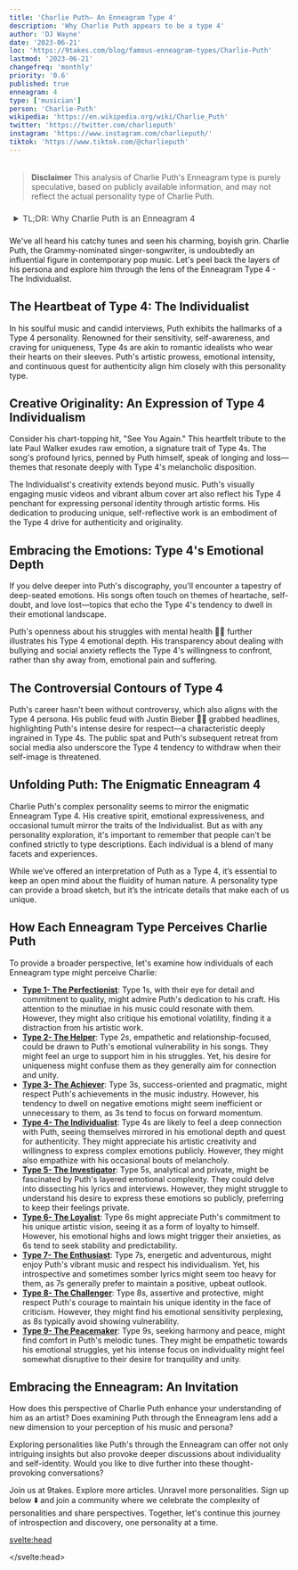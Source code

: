 ```yaml
---
title: 'Charlie Puth– An Enneagram Type 4'
description: 'Why Charlie Puth appears to be a type 4'
author: 'DJ Wayne'
date: '2023-06-21'
loc: 'https://9takes.com/blog/famous-enneagram-types/Charlie-Puth'
lastmod: '2023-06-21'
changefreq: 'monthly'
priority: '0.6'
published: true
enneagram: 4
type: ['musician']
person: 'Charlie-Puth'
wikipedia: 'https://en.wikipedia.org/wiki/Charlie_Puth'
twitter: 'https://twitter.com/charlieputh'
instagram: 'https://www.instagram.com/charlieputh/'
tiktok: 'https://www.tiktok.com/@charlieputh'
---
```


<!-- notes: can hear notes, without autotune, dating married, jimmy fallon, concert, shawn mendes,meghan trainor, sabrina carpenter, songs, girlfriend, age, attention -->

<script>
	import  PopCard  from "../../../lib/components/atoms/PopCard.svelte";
</script>
<div
	style="display: flex;
    justify-content: center;
    margin: 1rem 0;
	"
>
	<PopCard
		image={`/types/4s/${'Charlie-Puth'}.webp`}
		showIcon={false}
		displayText="Charlie Puth"
		subtext=""
	/>
</div>

> **Disclaimer** This analysis of Charlie Puth's Enneagram type is purely speculative, based on publicly available information, and may not reflect the actual personality type of Charlie Puth.

<details>
<summary class="accordion">TL;DR: Why Charlie Puth is an Enneagram 4</summary>
<div class="panel">
<ul>
<li><b>Artistic Individualism</b>: Pop music phenom, Charlie Puth, with his raw lyrical expressions and unique artistic vision, embodies the characteristics of the Type 4 - The Individualist. His emotive music and distinctive style resonate with the Type 4's yearning for self-expression and identity.</li>
<li><b>Inside the Mind of an Individualist</b>: Puth's inner world, like that of many Type 4s, is likely filled with profound emotional landscapes and a continuous quest for authenticity. His deep introspection, often unveiled in his songwriting, hints at a daily engagement with emotions and self-identity that's characteristic of Type 4s.
</li>
<li><b>Navigating Controversy</b>: Puth's public discord with Justin Bieber sheds light on the Type 4's struggle with feelings of inadequacy. This incident, while negative, offers insight into Puth's response to threats against his self-image. It invites empathy for the internal battles that Type 4s often face.
</li>
<li><b>Driven by Desire for Authenticity</b>: Puth's career trajectory reflects the Type 4's core motivation: a yearning for authenticity and meaningful self-expression. From his early online presence to his mainstream success, Puth's commitment to his unique musical style demonstrates a constant striving to create a distinctive identity, which is a key drive for Type 4s.</li>
</ul>
  </div>
</details>

<p class="firstLetter">We've all heard his catchy tunes and seen his charming, boyish grin. Charlie Puth, the Grammy-nominated singer-songwriter, is undoubtedly an influential figure in contemporary pop music. Let's peel back the layers of his persona and explore him through the lens of the Enneagram Type 4 - The Individualist.</p>

## The Heartbeat of Type 4: The Individualist

In his soulful music and candid interviews, Puth exhibits the hallmarks of a Type 4 personality. Renowned for their sensitivity, self-awareness, and craving for uniqueness, Type 4s are akin to romantic idealists who wear their hearts on their sleeves. Puth's artistic prowess, emotional intensity, and continuous quest for authenticity align him closely with this personality type.

## Creative Originality: An Expression of Type 4 Individualism

Consider his chart-topping hit, "See You Again." This heartfelt tribute to the late Paul Walker exudes raw emotion, a signature trait of Type 4s. The song's profound lyrics, penned by Puth himself, speak of longing and loss—themes that resonate deeply with Type 4's melancholic disposition.

The Individualist's creativity extends beyond music. Puth's visually engaging music videos and vibrant album cover art also reflect his Type 4 penchant for expressing personal identity through artistic forms. His dedication to producing unique, self-reflective work is an embodiment of the Type 4 drive for authenticity and originality.

## Embracing the Emotions: Type 4's Emotional Depth

If you delve deeper into Puth's discography, you'll encounter a tapestry of deep-seated emotions. His songs often touch on themes of heartache, self-doubt, and love lost—topics that echo the Type 4's tendency to dwell in their emotional landscape.

Puth's openness about his struggles with mental health 🧠💡 further illustrates his Type 4 emotional depth. His transparency about dealing with bullying and social anxiety reflects the Type 4's willingness to confront, rather than shy away from, emotional pain and suffering.

## The Controversial Contours of Type 4

Puth's career hasn't been without controversy, which also aligns with the Type 4 persona. His public feud with Justin Bieber 🥊🎤 grabbed headlines, highlighting Puth's intense desire for respect—a characteristic deeply ingrained in Type 4s. The public spat and Puth's subsequent retreat from social media also underscore the Type 4 tendency to withdraw when their self-image is threatened.

## Unfolding Puth: The Enigmatic Enneagram 4

Charlie Puth's complex personality seems to mirror the enigmatic Enneagram Type 4. His creative spirit, emotional expressiveness, and occasional tumult mirror the traits of the Individualist. But as with any personality exploration, it's important to remember that people can't be confined strictly to type descriptions. Each individual is a blend of many facets and experiences.

While we’ve offered an interpretation of Puth as a Type 4, it’s essential to keep an open mind about the fluidity of human nature. A personality type can provide a broad sketch, but it’s the intricate details that make each of us unique.

## How Each Enneagram Type Perceives Charlie Puth

To provide a broader perspective, let's examine how individuals of each Enneagram type might perceive Charlie:

- **[Type 1- The Perfectionist](/blog/enneagram/enneagram-type-1)**: Type 1s, with their eye for detail and commitment to quality, might admire Puth's dedication to his craft. His attention to the minutiae in his music could resonate with them. However, they might also critique his emotional volatility, finding it a distraction from his artistic work.
- **[Type 2- The Helper](/blog/enneagram/enneagram-type-2)**: Type 2s, empathetic and relationship-focused, could be drawn to Puth's emotional vulnerability in his songs. They might feel an urge to support him in his struggles. Yet, his desire for uniqueness might confuse them as they generally aim for connection and unity.
- **[Type 3- The Achiever](/blog/enneagram/enneagram-type-3)**: Type 3s, success-oriented and pragmatic, might respect Puth's achievements in the music industry. However, his tendency to dwell on negative emotions might seem inefficient or unnecessary to them, as 3s tend to focus on forward momentum.
- **[Type 4- The Individualist](/blog/enneagram/enneagram-type-4)**: Type 4s are likely to feel a deep connection with Puth, seeing themselves mirrored in his emotional depth and quest for authenticity. They might appreciate his artistic creativity and willingness to express complex emotions publicly. However, they might also empathize with his occasional bouts of melancholy.
- **[Type 5- The Investigator](/blog/enneagram/enneagram-type-5)**: Type 5s, analytical and private, might be fascinated by Puth's layered emotional complexity. They could delve into dissecting his lyrics and interviews. However, they might struggle to understand his desire to express these emotions so publicly, preferring to keep their feelings private.
- **[Type 6- The Loyalist](/blog/enneagram/enneagram-type-6)**: Type 6s might appreciate Puth's commitment to his unique artistic vision, seeing it as a form of loyalty to himself. However, his emotional highs and lows might trigger their anxieties, as 6s tend to seek stability and predictability.
- **[Type 7- The Enthusiast](/blog/enneagram/enneagram-type-7)**: Type 7s, energetic and adventurous, might enjoy Puth's vibrant music and respect his individualism. Yet, his introspective and sometimes somber lyrics might seem too heavy for them, as 7s generally prefer to maintain a positive, upbeat outlook.
- **[Type 8- The Challenger](/blog/enneagram/enneagram-type-8)**: Type 8s, assertive and protective, might respect Puth's courage to maintain his unique identity in the face of criticism. However, they might find his emotional sensitivity perplexing, as 8s typically avoid showing vulnerability.
- **[Type 9- The Peacemaker](/blog/enneagram/enneagram-type-9)**: Type 9s, seeking harmony and peace, might find comfort in Puth's melodic tunes. They might be empathetic towards his emotional struggles, yet his intense focus on individuality might feel somewhat disruptive to their desire for tranquility and unity.

## Embracing the Enneagram: An Invitation

How does this perspective of Charlie Puth enhance your understanding of him as an artist? Does examining Puth through the Enneagram lens add a new dimension to your perception of his music and persona?

Exploring personalities like Puth's through the Enneagram can offer not only intriguing insights but also provoke deeper discussions about individuality and self-identity. Would you like to dive further into these thought-provoking conversations?

Join us at 9takes. Explore more articles. Unravel more personalities. Sign up below ⬇️ and join a community where we celebrate the complexity of personalities and share perspectives. Together, let's continue this journey of introspection and discovery, one personality at a time.

<svelte:head>

<script type="application/ld+json">
{
  "@context": "http://schema.org",
  "@graph": [
    {
      "@type": "Article",
      "articleBody": "This article delves into the personality traits of Charlie Puth from the perspective of the Enneagram Type 4. Known for his emotional depth, artistic authenticity, and search for uniqueness, Puth embodies many characteristics of Type 4 personalities. The article discusses various aspects of Puth's life and career that demonstrate his Type 4 traits, including his musical journey, emotional expressions, and controversies.",
      "author": {
        "@type": "Person",
        "name": "DJ Wayne",
"sameAs": [
      {
        "@id": "https://www.instagram.com/djwayne3/"
      },
          {
            "@id": "https://www.linkedin.com/in/davidtwayne/"
          },
      {
        "@id": "https://twitter.com/djwayne3"
      }
     ]
      },
      "dateModified": {
        "@type": "Date",
        "@value": "2023-06-22"
      },
      "datePublished": {
        "@type": "Date",
        "@value": "2023-06-22"
      },
      "description": "This blog post examines the reasons why Charlie Puth might be an Enneagram Type 4. It focuses on his personality traits, his motivations, his inner world, controversies he's faced, and how these elements might be related to the core attributes of a Type 4.",
      "headline": "Exploring Charlie Puth: An Insight Into His Enneagram Type 4 Personality",
      "image": {
        "@type": "ImageObject",
        "height": 800,
        "url": {
          "@id": "https://9takes.com/types/4s/Charlie-Puth.webp"
        },
        "width": 1200
      },
      "mainEntityOfPage": {
        "@id": "https://9takes.com/blog/famous-enneagram-types/Charlie-Puth",
        "@type": "WebPage"
      },
      "mentions": {
        "@type": "Person",
        "name": "Charlie Puth",
        "sameAs": [
          {
            "@id": "https://en.wikipedia.org/wiki/Charlie_Puth"
          },
          {
            "@id": "https://twitter.com/charlieputh"
          },
          {
            "@id": "https://www.instagram.com/charlieputh/"
          },
          {
            "@id": "https://www.tiktok.com/@charlieputh"
          }
        ]
      },
      "publisher": {
        "@type": "Organization",
"sameAs": [
      {
        "@id": "https://www.instagram.com/9takesdotcom/"
      },
      {
        "@id": "https://twitter.com/9takesdotcom"
      }
     ],
        "logo": {
          "@type": "ImageObject",
          "url": {
            "@id": "https://9takes.com/brand/darkRubix.png"
          }
        },
        "name": "9takes"
      }
    },
    {
      "@type": "FAQPage",
      "mainEntity": [
        {
          "@type": "Question",
          "acceptedAnswer": {
            "@type": "Answer",
            "text": "Charlie Puth exhibits many characteristics associated with Enneagram Type 4 personalities. This includes his emotional depth, quest for authenticity, and need for uniqueness. These traits are deeply rooted in his desire to understand himself and express his true identity, which are core motivations for Type 4 individuals."
          },
          "name": "Why is Charlie Puth considered an Enneagram Type 4?"
        },
        {
          "@type": "Question",
          "acceptedAnswer": {
            "@type": "Answer",
            "text": "Puth's emotive music, his genuine portrayal of emotions, and his ability to turn personal struggles into art are all indicative of his Type 4 personality. His dedication to artistic authenticity and uniqueness also reflects the strengths and growth potential of Type 4 individuals."
          },
          "name": "What are some examples of Charlie Puth's Type 4 characteristics?"
        },
		{
          "@type": "Question",
          "acceptedAnswer": {
            "@type": "Answer",
            "text": "Charlie Puth is known for his depth and authenticity. He is creative, emotionally rich, and is known for expressing complex emotions through his music. However, these descriptions are based on public perception and his portrayed image in the media. To know his exact personality, one would have to know him personally."
          },
          "name": "What is Charlie Puth's personality?"
        },
		{
          "@type": "Question",
          "acceptedAnswer": {
            "@type": "Answer",
            "text": "Charlie Puth is an Enneagram type 4, also known as The Individualist. This Enneagram type is emotionally honest, creative, and personal, often motivated by a desire to be unique and authentic. Please note that this information is based on public information and not directly confirmed by Charlie Puth himself."
          },
          "name": "What is Charlie Puth's Enneagram type?"
        }
      ]
    }
  ]
}
</script>

</svelte:head>

<style lang="scss">
  .accordion {
    color: #444;
    cursor: pointer;
    padding: 0.5rem;
    border: none;
    text-align: left;
    outline: none;
    font-size: 15px;
    transition: 0.4s;
  }

  .accordion:hover {
    background-color: var(--color-theme-purple-v);
    color: var(--color-theme-purple);
  }

  /*.panel:hover {

    background-color: #ccc;

}*/

  .panel {
    padding: 18px;
    /*display: none;*/
    background-color: white;
    overflow: hidden;

  }
</style>

